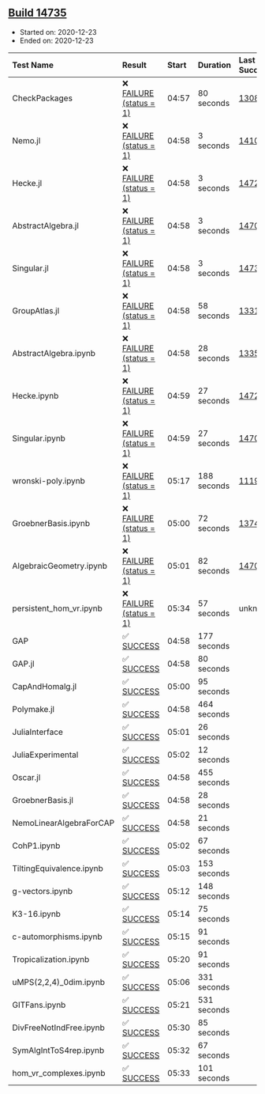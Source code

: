 ## [Build 14735](https://oscarci.mathematik.uni-kl.de/job/oscar/14735/)

* Started on: 2020-12-23
* Ended on: 2020-12-23

| Test Name    | Result | Start | Duration | Last Success | First Failure |
|:-------------|:-------|:------|:---------|:-------------|:--------------|
| CheckPackages | ❌ [FAILURE (status = 1)](https://oscarci.mathematik.uni-kl.de/job/oscar/14735/artifact/logs/build-14735/CheckPackages.log) | 04:57 | 80 seconds | [13085](https://oscarci.mathematik.uni-kl.de/job/oscar/13085/) | [13086](https://oscarci.mathematik.uni-kl.de/job/oscar/13086/) |
| Nemo.jl | ❌ [FAILURE (status = 1)](https://oscarci.mathematik.uni-kl.de/job/oscar/14735/artifact/logs/build-14735/Nemo.jl.log) | 04:58 | 3 seconds | [14101](https://oscarci.mathematik.uni-kl.de/job/oscar/14101/) | [14102](https://oscarci.mathematik.uni-kl.de/job/oscar/14102/) |
| Hecke.jl | ❌ [FAILURE (status = 1)](https://oscarci.mathematik.uni-kl.de/job/oscar/14735/artifact/logs/build-14735/Hecke.jl.log) | 04:58 | 3 seconds | [14723](https://oscarci.mathematik.uni-kl.de/job/oscar/14723/) | [14724](https://oscarci.mathematik.uni-kl.de/job/oscar/14724/) |
| AbstractAlgebra.jl | ❌ [FAILURE (status = 1)](https://oscarci.mathematik.uni-kl.de/job/oscar/14735/artifact/logs/build-14735/AbstractAlgebra.jl.log) | 04:58 | 3 seconds | [14701](https://oscarci.mathematik.uni-kl.de/job/oscar/14701/) | [14702](https://oscarci.mathematik.uni-kl.de/job/oscar/14702/) |
| Singular.jl | ❌ [FAILURE (status = 1)](https://oscarci.mathematik.uni-kl.de/job/oscar/14735/artifact/logs/build-14735/Singular.jl.log) | 04:58 | 3 seconds | [14732](https://oscarci.mathematik.uni-kl.de/job/oscar/14732/) | [14733](https://oscarci.mathematik.uni-kl.de/job/oscar/14733/) |
| GroupAtlas.jl | ❌ [FAILURE (status = 1)](https://oscarci.mathematik.uni-kl.de/job/oscar/14735/artifact/logs/build-14735/GroupAtlas.jl.log) | 04:58 | 58 seconds | [13311](https://oscarci.mathematik.uni-kl.de/job/oscar/13311/) | [13312](https://oscarci.mathematik.uni-kl.de/job/oscar/13312/) |
| AbstractAlgebra.ipynb | ❌ [FAILURE (status = 1)](https://oscarci.mathematik.uni-kl.de/job/oscar/14735/artifact/logs/build-14735/AbstractAlgebra.ipynb.log) | 04:58 | 28 seconds | [13355](https://oscarci.mathematik.uni-kl.de/job/oscar/13355/) | [13356](https://oscarci.mathematik.uni-kl.de/job/oscar/13356/) |
| Hecke.ipynb | ❌ [FAILURE (status = 1)](https://oscarci.mathematik.uni-kl.de/job/oscar/14735/artifact/logs/build-14735/Hecke.ipynb.log) | 04:59 | 27 seconds | [14723](https://oscarci.mathematik.uni-kl.de/job/oscar/14723/) | [14724](https://oscarci.mathematik.uni-kl.de/job/oscar/14724/) |
| Singular.ipynb | ❌ [FAILURE (status = 1)](https://oscarci.mathematik.uni-kl.de/job/oscar/14735/artifact/logs/build-14735/Singular.ipynb.log) | 04:59 | 27 seconds | [14701](https://oscarci.mathematik.uni-kl.de/job/oscar/14701/) | [14702](https://oscarci.mathematik.uni-kl.de/job/oscar/14702/) |
| wronski-poly.ipynb | ❌ [FAILURE (status = 1)](https://oscarci.mathematik.uni-kl.de/job/oscar/14735/artifact/logs/build-14735/wronski-poly.ipynb.log) | 05:17 | 188 seconds | [11192](https://oscarci.mathematik.uni-kl.de/job/oscar/11192/) | [11193](https://oscarci.mathematik.uni-kl.de/job/oscar/11193/) |
| GroebnerBasis.ipynb | ❌ [FAILURE (status = 1)](https://oscarci.mathematik.uni-kl.de/job/oscar/14735/artifact/logs/build-14735/GroebnerBasis.ipynb.log) | 05:00 | 72 seconds | [13748](https://oscarci.mathematik.uni-kl.de/job/oscar/13748/) | [13749](https://oscarci.mathematik.uni-kl.de/job/oscar/13749/) |
| AlgebraicGeometry.ipynb | ❌ [FAILURE (status = 1)](https://oscarci.mathematik.uni-kl.de/job/oscar/14735/artifact/logs/build-14735/AlgebraicGeometry.ipynb.log) | 05:01 | 82 seconds | [14701](https://oscarci.mathematik.uni-kl.de/job/oscar/14701/) | [14702](https://oscarci.mathematik.uni-kl.de/job/oscar/14702/) |
| persistent_hom_vr.ipynb | ❌ [FAILURE (status = 1)](https://oscarci.mathematik.uni-kl.de/job/oscar/14735/artifact/logs/build-14735/persistent_hom_vr.ipynb.log) | 05:34 | 57 seconds | unknown | unknown |
| GAP | ✅ [SUCCESS](https://oscarci.mathematik.uni-kl.de/job/oscar/14735/artifact/logs/build-14735/GAP.log) | 04:58 | 177 seconds |  |  |
| GAP.jl | ✅ [SUCCESS](https://oscarci.mathematik.uni-kl.de/job/oscar/14735/artifact/logs/build-14735/GAP.jl.log) | 04:58 | 80 seconds |  |  |
| CapAndHomalg.jl | ✅ [SUCCESS](https://oscarci.mathematik.uni-kl.de/job/oscar/14735/artifact/logs/build-14735/CapAndHomalg.jl.log) | 05:00 | 95 seconds |  |  |
| Polymake.jl | ✅ [SUCCESS](https://oscarci.mathematik.uni-kl.de/job/oscar/14735/artifact/logs/build-14735/Polymake.jl.log) | 04:58 | 464 seconds |  |  |
| JuliaInterface | ✅ [SUCCESS](https://oscarci.mathematik.uni-kl.de/job/oscar/14735/artifact/logs/build-14735/JuliaInterface.log) | 05:01 | 26 seconds |  |  |
| JuliaExperimental | ✅ [SUCCESS](https://oscarci.mathematik.uni-kl.de/job/oscar/14735/artifact/logs/build-14735/JuliaExperimental.log) | 05:02 | 12 seconds |  |  |
| Oscar.jl | ✅ [SUCCESS](https://oscarci.mathematik.uni-kl.de/job/oscar/14735/artifact/logs/build-14735/Oscar.jl.log) | 04:58 | 455 seconds |  |  |
| GroebnerBasis.jl | ✅ [SUCCESS](https://oscarci.mathematik.uni-kl.de/job/oscar/14735/artifact/logs/build-14735/GroebnerBasis.jl.log) | 04:58 | 28 seconds |  |  |
| NemoLinearAlgebraForCAP | ✅ [SUCCESS](https://oscarci.mathematik.uni-kl.de/job/oscar/14735/artifact/logs/build-14735/NemoLinearAlgebraForCAP.log) | 04:58 | 21 seconds |  |  |
| CohP1.ipynb | ✅ [SUCCESS](https://oscarci.mathematik.uni-kl.de/job/oscar/14735/artifact/logs/build-14735/CohP1.ipynb.log) | 05:02 | 67 seconds |  |  |
| TiltingEquivalence.ipynb | ✅ [SUCCESS](https://oscarci.mathematik.uni-kl.de/job/oscar/14735/artifact/logs/build-14735/TiltingEquivalence.ipynb.log) | 05:03 | 153 seconds |  |  |
| g-vectors.ipynb | ✅ [SUCCESS](https://oscarci.mathematik.uni-kl.de/job/oscar/14735/artifact/logs/build-14735/g-vectors.ipynb.log) | 05:12 | 148 seconds |  |  |
| K3-16.ipynb | ✅ [SUCCESS](https://oscarci.mathematik.uni-kl.de/job/oscar/14735/artifact/logs/build-14735/K3-16.ipynb.log) | 05:14 | 75 seconds |  |  |
| c-automorphisms.ipynb | ✅ [SUCCESS](https://oscarci.mathematik.uni-kl.de/job/oscar/14735/artifact/logs/build-14735/c-automorphisms.ipynb.log) | 05:15 | 91 seconds |  |  |
| Tropicalization.ipynb | ✅ [SUCCESS](https://oscarci.mathematik.uni-kl.de/job/oscar/14735/artifact/logs/build-14735/Tropicalization.ipynb.log) | 05:20 | 91 seconds |  |  |
| uMPS(2,2,4)_0dim.ipynb | ✅ [SUCCESS](https://oscarci.mathematik.uni-kl.de/job/oscar/14735/artifact/logs/build-14735/uMPS-2-2-4-_0dim.ipynb.log) | 05:06 | 331 seconds |  |  |
| GITFans.ipynb | ✅ [SUCCESS](https://oscarci.mathematik.uni-kl.de/job/oscar/14735/artifact/logs/build-14735/GITFans.ipynb.log) | 05:21 | 531 seconds |  |  |
| DivFreeNotIndFree.ipynb | ✅ [SUCCESS](https://oscarci.mathematik.uni-kl.de/job/oscar/14735/artifact/logs/build-14735/DivFreeNotIndFree.ipynb.log) | 05:30 | 85 seconds |  |  |
| SymAlgIntToS4rep.ipynb | ✅ [SUCCESS](https://oscarci.mathematik.uni-kl.de/job/oscar/14735/artifact/logs/build-14735/SymAlgIntToS4rep.ipynb.log) | 05:32 | 67 seconds |  |  |
| hom_vr_complexes.ipynb | ✅ [SUCCESS](https://oscarci.mathematik.uni-kl.de/job/oscar/14735/artifact/logs/build-14735/hom_vr_complexes.ipynb.log) | 05:33 | 101 seconds |  |  |
